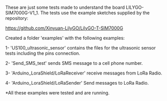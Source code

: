 These are just some tests made to understand the board LILYGO-SIM7000G-V1_1.
The tests use the example sketches supplied by the repository:

https://github.com/Xinyuan-LilyGO/LilyGO-T-SIM7000G

Created a folder 'examples' with the following examples:

1- 'US100_ultrasonic_sensor'  contains the files for the ultrasonic sensor tests including the pins connection.

2- 'Send_SMS_test' sends SMS message to a cell phone number.

3- 'Arduino_LoraShield/LoRaReceiver' receive messages from LoRa Radio.

4- 'Arduino_LoraShield/LoRaSender' Send messages to LoRa Radio.

*All these examples were tested and are running.
